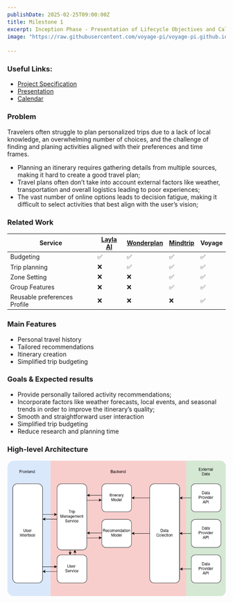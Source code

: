 ```yaml
---
publishDate: 2025-02-25T09:00:00Z
title: Milestone 1
excerpt: Inception Phase - Presentation of Lifecycle Objectives and Calendar for the Project.
image: "https://raw.githubusercontent.com/voyage-pi/voyage-pi.github.io/c4278f2b27534f122aa9abbced8a022ee96f1941/src/assets/images/Mls1.png"

---
```


### Useful Links:

- [Project Specification]("")
- [Presentation]("")
- [Calendar]("")

### Problem

Travelers often struggle to plan personalized trips due to a lack of local knowledge, an overwhelming number of choices, and the challenge of finding and planing activities aligned with their preferences and time frames. 

- Planning an itinerary requires gathering details from multiple sources, making it hard to create a good travel plan;
- Travel plans often don’t take into account external factors like weather, transportation and overall logistics leading to poor experiences;
- The vast number of online options leads to decision fatigue, making it difficult to select activities that best align with the user’s vision;

### Related Work

| Service | [Layla AI](https://layla.ai/?utm_medium=tripplanner) | [Wonderplan](https://wonderplan.ai/) | [Mindtrip](https://mindtrip.ai) | Voyage |
| --- | --- | --- | --- | --- |
| Budgeting | ✅ | ✅ | ✅ | ✅ |
| Trip planning | ❌ | ✅ | ✅ | ✅ |
| Zone Setting | ❌ | ❌ | ✅ | ✅ |
| Group Features | ❌ | ❌ | ✅ | ✅ |
| Reusable preferences Profile | ❌ | ❌ | ❌ | ✅ |

### Main Features

- Personal travel history
- Tailored recommendations
- Itinerary creation
- Simplified trip budgeting

### Goals & Expected results

- Provide personally tailored activity recommendations;
- Incorporate factors like weather forecasts, local events, and seasonal trends in order to improve the itinerary’s quality;
- Smooth and straightforward user interaction
- Simplified trip budgeting
- Reduce research and planning time

### High-level Architecture

![image](../../assets/images/StartingArchitecture.png)
